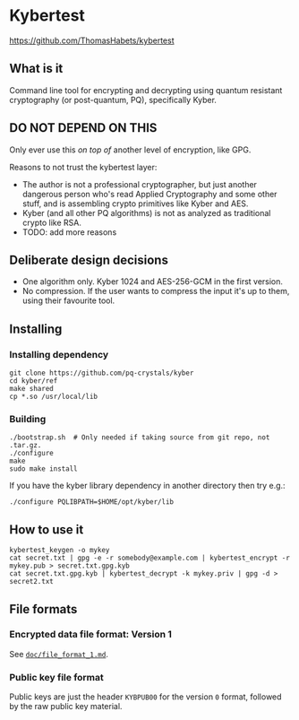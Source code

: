 # Kybertest

https://github.com/ThomasHabets/kybertest

## What is it

Command line tool for encrypting and decrypting using quantum
resistant cryptography (or post-quantum, PQ), specifically Kyber.

## DO NOT DEPEND ON THIS

Only ever use this *on top of* another level of encryption, like GPG.

Reasons to not trust the kybertest layer:

* The author is not a professional cryptographer, but just another
  dangerous person who's read Applied Cryptography and some other
  stuff, and is assembling crypto primitives like Kyber and AES.
* Kyber (and all other PQ algorithms) is not as analyzed as
  traditional crypto like RSA.
* TODO: add more reasons

## Deliberate design decisions

* One algorithm only. Kyber 1024 and AES-256-GCM in the first version.
* No compression. If the user wants to compress the input it's up to
  them, using their favourite tool.

## Installing

### Installing dependency

```
git clone https://github.com/pq-crystals/kyber
cd kyber/ref
make shared
cp *.so /usr/local/lib
```

### Building

```
./bootstrap.sh  # Only needed if taking source from git repo, not .tar.gz.
./configure
make
sudo make install
```

If you have the kyber library dependency in another directory then try e.g.:

```
./configure PQLIBPATH=$HOME/opt/kyber/lib
```

## How to use it

```
kybertest_keygen -o mykey
cat secret.txt | gpg -e -r somebody@example.com | kybertest_encrypt -r mykey.pub > secret.txt.gpg.kyb
cat secret.txt.gpg.kyb | kybertest_decrypt -k mykey.priv | gpg -d > secret2.txt
```

## File formats

### Encrypted data file format: Version 1

See [`doc/file_format_1.md`](doc/file_format_1.md).

### Public key file format

Public keys are just the header `KYBPUB00` for the version `0` format,
followed by the raw public key material.
